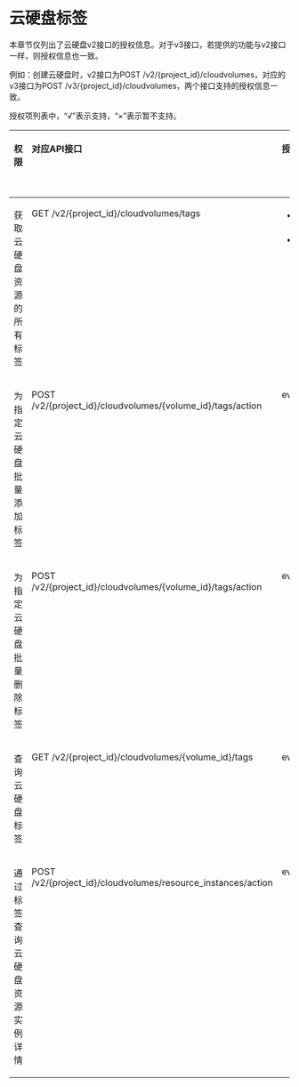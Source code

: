 # 云硬盘标签<a name="evs_04_0028"></a>

本章节仅列出了云硬盘v2接口的授权信息。对于v3接口，若提供的功能与v2接口一样，则授权信息也一致。

例如：创建云硬盘时，v2接口为POST /v2/\{project\_id\}/cloudvolumes，对应的v3接口为POST /v3/\{project\_id\}/cloudvolumes，两个接口支持的授权信息一致。

授权项列表中，“√”表示支持，“×”表示暂不支持。

<a name="table1331719418287"></a>
<table><thead align="left"><tr id="evs_04_0045_row6701173153"><th class="cellrowborder" valign="top" width="20%" id="mcps1.1.6.1.1"><p id="evs_04_0045_p18537124394620"><a name="evs_04_0045_p18537124394620"></a><a name="evs_04_0045_p18537124394620"></a>权限</p>
</th>
<th class="cellrowborder" valign="top" width="20%" id="mcps1.1.6.1.2"><p id="evs_04_0045_p17537543114616"><a name="evs_04_0045_p17537543114616"></a><a name="evs_04_0045_p17537543114616"></a>对应API接口</p>
</th>
<th class="cellrowborder" valign="top" width="20%" id="mcps1.1.6.1.3"><p id="evs_04_0045_p105370433468"><a name="evs_04_0045_p105370433468"></a><a name="evs_04_0045_p105370433468"></a>授权项（Action）</p>
</th>
<th class="cellrowborder" valign="top" width="20%" id="mcps1.1.6.1.4"><p id="evs_04_0045_p653717438466"><a name="evs_04_0045_p653717438466"></a><a name="evs_04_0045_p653717438466"></a>IAM项目</p>
<p id="evs_04_0045_p1153784394613"><a name="evs_04_0045_p1153784394613"></a><a name="evs_04_0045_p1153784394613"></a>(Project)</p>
</th>
<th class="cellrowborder" valign="top" width="20%" id="mcps1.1.6.1.5"><p id="evs_04_0045_p12537184334612"><a name="evs_04_0045_p12537184334612"></a><a name="evs_04_0045_p12537184334612"></a>企业项目</p>
<p id="evs_04_0045_p155371443114611"><a name="evs_04_0045_p155371443114611"></a><a name="evs_04_0045_p155371443114611"></a>(Enterprise Project)</p>
</th>
</tr>
</thead>
<tbody><tr id="evs_04_0045_row41489179157"><td class="cellrowborder" valign="top" width="20%" headers="mcps1.1.6.1.1 "><p id="evs_04_0045_p11114175781717"><a name="evs_04_0045_p11114175781717"></a><a name="evs_04_0045_p11114175781717"></a>获取云硬盘资源的所有标签</p>
</td>
<td class="cellrowborder" valign="top" width="20%" headers="mcps1.1.6.1.2 "><p id="evs_04_0045_p7104103348"><a name="evs_04_0045_p7104103348"></a><a name="evs_04_0045_p7104103348"></a>GET /v2/{project_id}/cloudvolumes/tags</p>
</td>
<td class="cellrowborder" valign="top" width="20%" headers="mcps1.1.6.1.3 "><a name="evs_04_0045_ul209815315198"></a><a name="evs_04_0045_ul209815315198"></a><ul id="evs_04_0045_ul209815315198"><li>云硬盘：evs:volumeTags:list</li><li>备份：evs:backupTags:list</li></ul>
</td>
<td class="cellrowborder" valign="top" width="20%" headers="mcps1.1.6.1.4 "><p id="evs_04_0045_p923132044619"><a name="evs_04_0045_p923132044619"></a><a name="evs_04_0045_p923132044619"></a>√</p>
</td>
<td class="cellrowborder" valign="top" width="20%" headers="mcps1.1.6.1.5 "><p id="evs_04_0045_p0239206464"><a name="evs_04_0045_p0239206464"></a><a name="evs_04_0045_p0239206464"></a>×</p>
</td>
</tr>
<tr id="evs_04_0045_row4915183315515"><td class="cellrowborder" valign="top" width="20%" headers="mcps1.1.6.1.1 "><p id="evs_04_0045_p6898141171713"><a name="evs_04_0045_p6898141171713"></a><a name="evs_04_0045_p6898141171713"></a>为指定云硬盘批量添加标签</p>
</td>
<td class="cellrowborder" valign="top" width="20%" headers="mcps1.1.6.1.2 "><p id="evs_04_0045_p19148927741"><a name="evs_04_0045_p19148927741"></a><a name="evs_04_0045_p19148927741"></a>POST /v2/{project_id}/cloudvolumes/{volume_id}/tags/action</p>
</td>
<td class="cellrowborder" valign="top" width="20%" headers="mcps1.1.6.1.3 "><p id="evs_04_0045_p129751346201710"><a name="evs_04_0045_p129751346201710"></a><a name="evs_04_0045_p129751346201710"></a>evs:volumeTags:create</p>
</td>
<td class="cellrowborder" valign="top" width="20%" headers="mcps1.1.6.1.4 "><p id="evs_04_0045_p11987821194611"><a name="evs_04_0045_p11987821194611"></a><a name="evs_04_0045_p11987821194611"></a>√</p>
</td>
<td class="cellrowborder" valign="top" width="20%" headers="mcps1.1.6.1.5 "><p id="evs_04_0045_p398712184618"><a name="evs_04_0045_p398712184618"></a><a name="evs_04_0045_p398712184618"></a>×</p>
</td>
</tr>
<tr id="evs_04_0045_row8440137175610"><td class="cellrowborder" valign="top" width="20%" headers="mcps1.1.6.1.1 "><p id="evs_04_0045_p1553372314563"><a name="evs_04_0045_p1553372314563"></a><a name="evs_04_0045_p1553372314563"></a>为指定云硬盘批量删除标签</p>
</td>
<td class="cellrowborder" valign="top" width="20%" headers="mcps1.1.6.1.2 "><p id="evs_04_0045_p144415718564"><a name="evs_04_0045_p144415718564"></a><a name="evs_04_0045_p144415718564"></a>POST /v2/{project_id}/cloudvolumes/{volume_id}/tags/action</p>
</td>
<td class="cellrowborder" valign="top" width="20%" headers="mcps1.1.6.1.3 "><p id="evs_04_0045_p1153372320563"><a name="evs_04_0045_p1153372320563"></a><a name="evs_04_0045_p1153372320563"></a>evs:volumeTags:delete</p>
</td>
<td class="cellrowborder" valign="top" width="20%" headers="mcps1.1.6.1.4 "><p id="evs_04_0045_p1551002420463"><a name="evs_04_0045_p1551002420463"></a><a name="evs_04_0045_p1551002420463"></a>√</p>
</td>
<td class="cellrowborder" valign="top" width="20%" headers="mcps1.1.6.1.5 "><p id="evs_04_0045_p451014243461"><a name="evs_04_0045_p451014243461"></a><a name="evs_04_0045_p451014243461"></a>×</p>
</td>
</tr>
<tr id="evs_04_0045_row122834515611"><td class="cellrowborder" valign="top" width="20%" headers="mcps1.1.6.1.1 "><p id="evs_04_0045_p158981741191715"><a name="evs_04_0045_p158981741191715"></a><a name="evs_04_0045_p158981741191715"></a>查询云硬盘标签</p>
</td>
<td class="cellrowborder" valign="top" width="20%" headers="mcps1.1.6.1.2 "><p id="evs_04_0045_p855314201547"><a name="evs_04_0045_p855314201547"></a><a name="evs_04_0045_p855314201547"></a>GET /v2/{project_id}/cloudvolumes/{volume_id}/tags</p>
</td>
<td class="cellrowborder" valign="top" width="20%" headers="mcps1.1.6.1.3 "><p id="evs_04_0045_p39921453170"><a name="evs_04_0045_p39921453170"></a><a name="evs_04_0045_p39921453170"></a>evs:volumeTags:getById</p>
</td>
<td class="cellrowborder" valign="top" width="20%" headers="mcps1.1.6.1.4 "><p id="evs_04_0045_p1557492554612"><a name="evs_04_0045_p1557492554612"></a><a name="evs_04_0045_p1557492554612"></a>√</p>
</td>
<td class="cellrowborder" valign="top" width="20%" headers="mcps1.1.6.1.5 "><p id="evs_04_0045_p95742025154614"><a name="evs_04_0045_p95742025154614"></a><a name="evs_04_0045_p95742025154614"></a>×</p>
</td>
</tr>
<tr id="evs_04_0045_row128183518177"><td class="cellrowborder" valign="top" width="20%" headers="mcps1.1.6.1.1 "><p id="evs_04_0045_p1227475114190"><a name="evs_04_0045_p1227475114190"></a><a name="evs_04_0045_p1227475114190"></a>通过标签查询云硬盘资源实例详情</p>
</td>
<td class="cellrowborder" valign="top" width="20%" headers="mcps1.1.6.1.2 "><p id="evs_04_0045_p31481427345"><a name="evs_04_0045_p31481427345"></a><a name="evs_04_0045_p31481427345"></a>POST /v2/{project_id}/cloudvolumes/resource_instances/action</p>
</td>
<td class="cellrowborder" valign="top" width="20%" headers="mcps1.1.6.1.3 "><p id="evs_04_0045_p1698311472171"><a name="evs_04_0045_p1698311472171"></a><a name="evs_04_0045_p1698311472171"></a>evs:volumeTags:get</p>
</td>
<td class="cellrowborder" valign="top" width="20%" headers="mcps1.1.6.1.4 "><p id="evs_04_0045_p125491826164614"><a name="evs_04_0045_p125491826164614"></a><a name="evs_04_0045_p125491826164614"></a>√</p>
</td>
<td class="cellrowborder" valign="top" width="20%" headers="mcps1.1.6.1.5 "><p id="evs_04_0045_p19549192624612"><a name="evs_04_0045_p19549192624612"></a><a name="evs_04_0045_p19549192624612"></a>×</p>
</td>
</tr>
</tbody>
</table>

